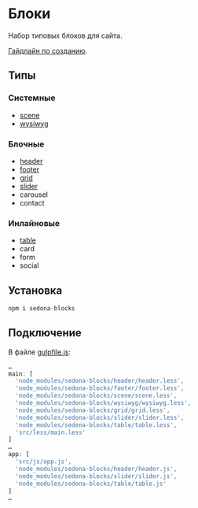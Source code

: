 # Блоки

Набор типовых блоков для сайта.

[Гайдлайн по созданию](https://github.com/constlab/sedona-blocks/blob/master/guidelines.md).

## Типы

### Системные

* [scene](https://github.com/constlab/sedona-blocks/tree/master/scene)
* [wysiwyg](https://github.com/constlab/sedona-blocks/tree/master/wysiwyg)

### Блочные

* [header](https://github.com/constlab/sedona-blocks/tree/master/header)
* [footer](https://github.com/constlab/sedona-blocks/tree/master/footer)
* [grid](https://github.com/constlab/sedona-blocks/tree/master/grid)
* [slider](https://github.com/constlab/sedona-blocks/tree/master/slider)
* carousel
* contact

### Инлайновые

* [table](https://github.com/constlab/sedona-blocks/tree/master/table)
* card
* form
* social

## Установка

```js
npm i sedona-blocks
```

## Подключение

В файле [gulpfile.js](https://github.com/constlab/sedona-basis/blob/master/gulpfile.js):

```js
…
main: [
  'node_modules/sedona-blocks/header/header.less',
  'node_modules/sedona-blocks/footer/footer.less',
  'node_modules/sedona-blocks/scene/scene.less',
  'node_modules/sedona-blocks/wysiwyg/wysiwyg.less',
  'node_modules/sedona-blocks/grid/grid.less',
  'node_modules/sedona-blocks/slider/slider.less',
  'node_modules/sedona-blocks/table/table.less',
  'src/less/main.less'
]
…
app: [
  'src/js/app.js',
  'node_modules/sedona-blocks/header/header.js',
  'node_modules/sedona-blocks/slider/slider.js',
  'node_modules/sedona-blocks/table/table.js'
]
…
```
